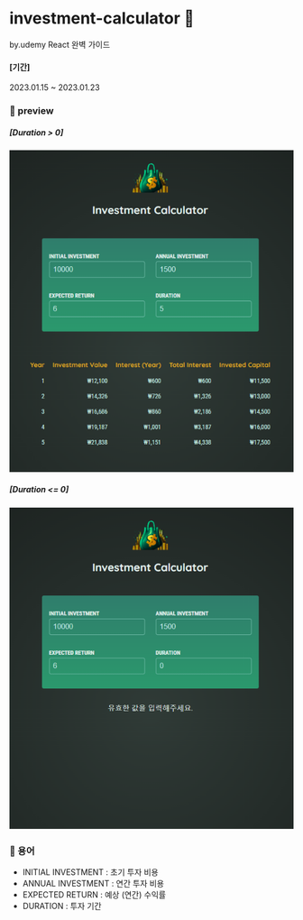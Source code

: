 # investment-calculator 🧮
by.udemy React 완벽 가이드
#### [기간]
2023.01.15 ~ 2023.01.23

### 👀 preview
##### [Duration > 0]
<img src="./README_img/preview.png">

##### [Duration <= 0]
<img src="./README_img/preview_2.png">

### 📖 용어
- INITIAL INVESTMENT : 초기 투자 비용 <br>
- ANNUAL INVESTMENT : 연간 투자 비용 <br>
- EXPECTED RETURN : 예상 (연간) 수익률 <br>
- DURATION : 투자 기간

